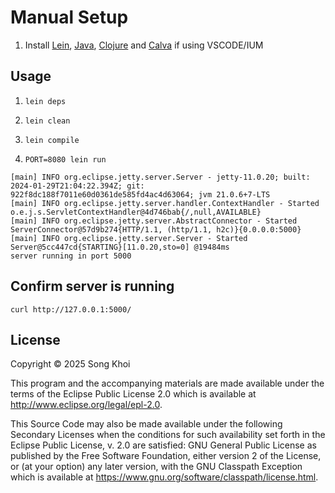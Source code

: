 # Manual Setup
1. Install [Lein](https://leiningen.org/#install), [Java](https://adoptium.net/), [Clojure](https://github.com/casselc/clj-msi) and [Calva](https://calva.io/) if using VSCODE/IUM

## Usage
1. `lein deps`

2. `lein clean`

3. `lein compile`

4. `PORT=8080 lein run`

```
[main] INFO org.eclipse.jetty.server.Server - jetty-11.0.20; built: 2024-01-29T21:04:22.394Z; git: 922f8dc188f7011e60d0361de585fd4ac4d63064; jvm 21.0.6+7-LTS
[main] INFO org.eclipse.jetty.server.handler.ContextHandler - Started o.e.j.s.ServletContextHandler@4d746bab{/,null,AVAILABLE}
[main] INFO org.eclipse.jetty.server.AbstractConnector - Started ServerConnector@57d9b274{HTTP/1.1, (http/1.1, h2c)}{0.0.0.0:5000}
[main] INFO org.eclipse.jetty.server.Server - Started Server@5cc447cd{STARTING}[11.0.20,sto=0] @19484ms
server running in port 5000
```

## Confirm server is running

`curl http://127.0.0.1:5000/`

## License

Copyright © 2025 Song Khoi

This program and the accompanying materials are made available under the
terms of the Eclipse Public License 2.0 which is available at
http://www.eclipse.org/legal/epl-2.0.

This Source Code may also be made available under the following Secondary
Licenses when the conditions for such availability set forth in the Eclipse
Public License, v. 2.0 are satisfied: GNU General Public License as published by
the Free Software Foundation, either version 2 of the License, or (at your
option) any later version, with the GNU Classpath Exception which is available
at https://www.gnu.org/software/classpath/license.html.
